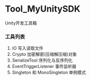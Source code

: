 # Tool_MyUnitySDK
Unity开发工具箱
### 工具列表
1. IO 写入读取文件
2. Crypto 加密解密(压缩解压缩)对象
3. SerializeTool 序列化与反序列化
4. EventTriggerListener 事件监听器
5. Singleton 和 MonoSingleton 单例模式